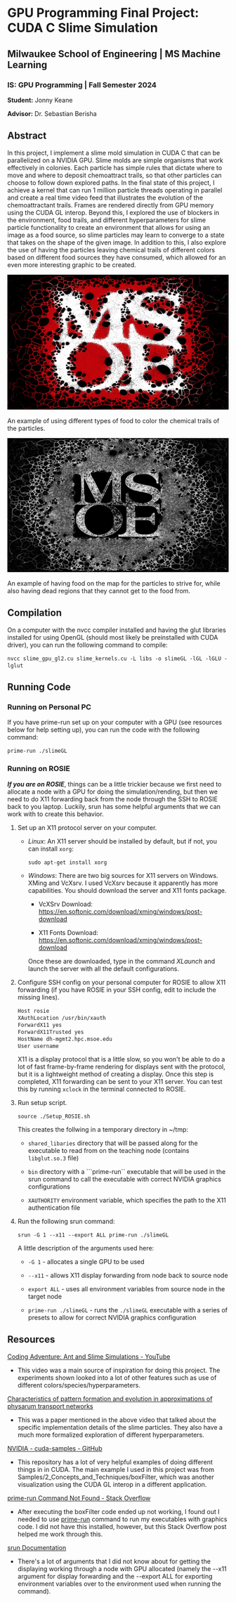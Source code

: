 # GPU Programming Final Project: CUDA C Slime Simulation

## Milwaukee School of Engineering | MS Machine Learning

### IS: GPU Programming | Fall Semester 2024

**Student:** Jonny Keane

**Advisor:** Dr. Sebastian Berisha

## Abstract

In this project, I implement a slime mold simulation in CUDA C that can be parallelized on a NVIDIA GPU. Slime molds are simple organisms that work effectively in colonies. Each particle has simple rules that dictate where to move and where to deposit chemoattract trails, so that other particles can choose to follow down explored paths. In the final state of this project, I achieve a kernel that can run 1 million particle threads operating in parallel and create a real time video feed that illustrates the evolution of the chemoattractant trails. Frames are rendered directly from GPU memory using the CUDA GL interop. Beyond this, I explored the use of blockers in the environment, food trails, and different hyperparameters for slime particle functionality to create an environment that allows for using an image as a food source, so slime particles may learn to converge to a state that takes on the shape of the given image. In addition to this, I also explore the use of having the particles leaving chemical trails of different colors based on different food sources they have consumed, which allowed for an even more interesting graphic to be created.

<img src="MSOE_Slime_FoodColoring.jpg">

An example of using different types of food to color the chemical trails of the particles.

<img src="MSOE_Slime.jpg">

An example of having food on the map for the particles to strive for, while also having dead regions that they cannot get to the food from.

## Compilation

On a computer with the nvcc compiler installed and having the glut libraries installed for using OpenGL (should most likely be preinstalled with CUDA driver), you can run the following command to compile:

```
nvcc slime_gpu_gl2.cu slime_kernels.cu -L libs -o slimeGL -lGL -lGLU -lglut
```

## Running Code

### Running on Personal PC

If you have prime-run set up on your computer with a GPU (see resources below for help setting up), you can run the code with the following command:

```
prime-run ./slimeGL
```

### Running on ROSIE

***If you are on ROSIE***, things can be a little trickier because we first need to allocate a node with a GPU for doing the simulation/rending, but then we need to do X11 forwarding back from the node through the SSH to ROSIE back to you laptop. Luckily, srun has some helpful arguments that we can work with to create this behavior.

1. Set up an X11 protocol server on your computer. 

    - *Linux*: An X11 server should be installed by default, but if not, you can install ```xorg```:

        ```
        sudo apt-get install xorg
        ```

    - *Windows*: There are two big sources for X11 servers on Windows. XMing and VcXsrv. I used VcXsrv because it apparently has more capabilities. You should download the server and X11 fonts package.

        - VcXSrv Download: https://en.softonic.com/download/xming/windows/post-download

        - X11 Fonts Download: https://en.softonic.com/download/xming/windows/post-download

        Once these are downloaded, type in the command *XLaunch* and launch the server with all the default configurations.


2. Configure SSH config on your personal computer for ROSIE to allow X11 forwarding (if you have ROSIE in your SSH config, edit to include the missing lines).

    ```
    Host rosie
    XAuthLocation /usr/bin/xauth
    ForwardX11 yes
    ForwardX11Trusted yes
    HostName dh-mgmt2.hpc.msoe.edu
    User username
    ```

    X11 is a display protocol that is a little slow, so you won't be able to do a lot of fast frame-by-frame rendering for displays sent with the protocol, but it is a lightweight method of creating a display. Once this step is completed, X11 forwarding can be sent to your X11 server. You can test this by running ```xclock``` in the terminal connected to ROSIE.

3. Run setup script.

    ```
    source ./Setup_ROSIE.sh
    ```

    This creates the follwing in a temporary directory in ~/tmp:
    
    - ```shared_libaries``` directory that will be passed along for the executable to read from on the teaching node (contains ```libglut.so.3``` file)

    - ```bin``` directory with a ```prime-run`` executable that will be used in the srun command to call the executable with correct NVIDIA graphics configurations

    - ```XAUTHORITY``` environment variable, which specifies the path to the X11 authentication file

4. Run the following srun command:

    ```
    srun -G 1 --x11 --export ALL prime-run ./slimeGL
    ```

     A little description of the arguments used here: 

     - ```-G 1``` - allocates a single GPU to be used

     - ```--x11``` - allows X11 display forwarding from node back to source node

     - ```export ALL``` - uses all environment variables from source node in the target node

     - ```prime-run ./slimeGL``` - runs the ```./slimeGL``` executable with a series of presets to allow for correct NVIDIA graphics configuration


## Resources

[Coding Adventure: Ant and Slime Simulations - YouTube](https://www.youtube.com/watch?v=X-iSQQgOd1A)

- This video was a main source of inspiration for doing this project. The experiments shown looked into a lot of other features such as use of different colors/species/hyperparameters.

[Characteristics of pattern formation and evolution in approximations of physarum transport networks](https://uwe-repository.worktribe.com/output/980579)

- This was a paper mentioned in the above video that talked about the specific implementation details of the slime particles. They also have a much more formalized exploration of different hyperparameters.

[NVIDIA - cuda-samples - GitHub](https://github.com/NVIDIA/cuda-samples)

- This repository has a lot of very helpful examples of doing different things in in CUDA. The main example I used in this project was from Samples/2_Concepts_and_Techniques/boxFilter, which was another visualization using the CUDA GL interop in a different application.

[prime-run Command Not Found - Stack Overflow](https://askubuntu.com/questions/1364762/prime-run-command-not-found)

- After executing the boxFilter code ended up not working, I found out I needed to use [prime-run](https://forums.developer.nvidia.com/t/getting-an-error-code-999-everytime-i-try-to-use-opengl-with-cuda/203769) command to run my executables with graphics code. I did not have this installed, however, but this Stack Overflow post helped me work through this.

[srun Documentation](https://slurm.schedmd.com/srun.html)

- There's a lot of arguments that I did not know about for getting the displaying working through a node with GPU allocated (namely the --x11 argument for display forwarding and the --export ALL for exporting environment variables over to the environment used when running the command).